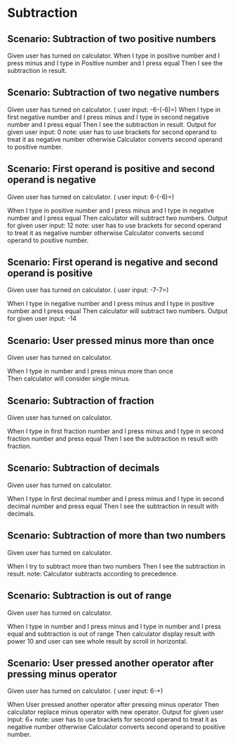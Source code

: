 # Subtraction

## Scenario: Subtraction of two positive numbers
  
  Given user has turned on calculator.
  When I type in positive number and I press minus and I type in Positive number
  and I press equal
  Then I see the subtraction in result.

## Scenario: Subtraction of two negative numbers
  
  Given user has turned on calculator. ( user input: -6-(-6)=)
  When I type in first negative number and I press minus and I type in second
  negative number and I press equal
  Then I see the subtraction in result. Output for given user input: 0
  note: user has to use brackets for second operand to treat it as negative
  number otherwise Calculator converts second operand to positive number.
  
## Scenario: First operand is positive and second operand is negative

  Given user has turned on calculator. ( user input: 6-(-6)=)

  When I type in positive number and I press minus and I type in negative number
  and I press equal
  Then calculator will subtract two numbers. Output for given user input: 12
  note: user has to use brackets for second operand to treat it as negative
  number otherwise Calculator converts second operand to positive number.
  
## Scenario: First operand is negative and second operand is positive
  
  Given user has turned on calculator. ( user input: -7-7=)

  When I type in negative number and I press minus and I type in positive number
  and I press equal
  Then calculator will subtract two numbers. Output for given user input: -14
  
## Scenario: User pressed minus more than once
  
  Given user has turned on calculator.

  When I type in number and I press minus more than once  
  Then calculator will consider single minus.
  
## Scenario: Subtraction of fraction
  
  Given user has turned on calculator.

  When I type in first fraction number and I press minus and I type in second
  fraction number and press equal
  Then I see the subtraction in result with fraction.
  
## Scenario: Subtraction of decimals
  
  Given user has turned on calculator.

  When I type in first decimal number and I press minus and I type in second
  decimal number and press equal
  Then I see the subtraction in result with decimals.
  
## Scenario: Subtraction of more than two numbers
  
  Given user has turned on calculator.
  
  When I try to subtract more than two numbers
  Then I see the subtraction in result.
  note: Calculator subtracts according to precedence.
  
## Scenario: Subtraction is out of range
  
  Given user has turned on calculator.
  
  When I type in number and I press minus and I type in number
  and I press equal and subtraction is out of range
  Then calculator display result with power 10 and user can see whole result
  by scroll in horizontal.
  
## Scenario: User pressed another operator after pressing minus operator
  
  Given user has turned on calculator. ( user input: 6-+)
  
  When User pressed another operator after pressing minus operator
  Then calculator replace minus operator with new operator. Output for given
  user input: 6+
  note: user has to use brackets for second operand to treat it as negative
  number otherwise Calculator converts second operand to positive number.
